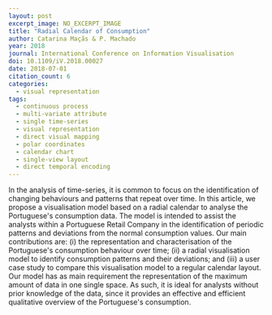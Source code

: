 ```yaml
---
layout: post
excerpt_image: NO_EXCERPT_IMAGE
title: "Radial Calendar of Consumption"
author: Catarina Maçãs & P. Machado
year: 2018
journal: International Conference on Information Visualisation
doi: 10.1109/iV.2018.00027
date: 2018-07-01
citation_count: 6
categories:
  - visual representation
tags:
  - continuous process
  - multi-variate attribute
  - single time-series
  - visual representation
  - direct visual mapping
  - polar coordinates
  - calendar chart
  - single-view layout
  - direct temporal encoding
---
```

In the analysis of time-series, it is common to focus on the identification of changing behaviours and patterns that repeat over time. In this article, we propose a visualisation model based on a radial calendar to analyse the Portuguese's consumption data. The model is intended to assist the analysts within a Portuguese Retail Company in the identification of periodic patterns and deviations from the normal consumption values. Our main contributions are: (i) the representation and characterisation of the Portuguese's consumption behaviour over time; (ii) a radial visualisation model to identify consumption patterns and their deviations; and (iii) a user case study to compare this visualisation model to a regular calendar layout. Our model has as main requirement the representation of the maximum amount of data in one single space. As such, it is ideal for analysts without prior knowledge of the data, since it provides an effective and efficient qualitative overview of the Portuguese's consumption.
